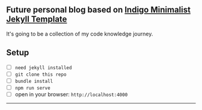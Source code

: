 
## Future personal blog based on <a href="http://sergiokopplin.github.io/indigo/">Indigo Minimalist Jekyll Template</a>
It's going to be a collection of my code knowledge journey.


## Setup

- [ ] `need jekyll installed`
- [ ] `git clone this repo`
- [ ] `bundle install`
- [ ] `npm run serve`
- [ ] open in your browser: `http://localhost:4000`

---

